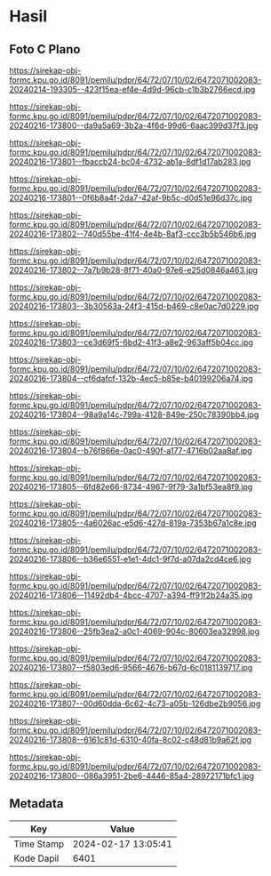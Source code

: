 # Hasil

## Foto C Plano

https://sirekap-obj-formc.kpu.go.id/8091/pemilu/pdpr/64/72/07/10/02/6472071002083-20240214-193305--423f15ea-ef4e-4d9d-96cb-c1b3b2766ecd.jpg

https://sirekap-obj-formc.kpu.go.id/8091/pemilu/pdpr/64/72/07/10/02/6472071002083-20240216-173800--da9a5a69-3b2a-4f6d-99d6-6aac399d37f3.jpg

https://sirekap-obj-formc.kpu.go.id/8091/pemilu/pdpr/64/72/07/10/02/6472071002083-20240216-173801--fbaccb24-bc04-4732-ab1a-8df1d17ab283.jpg

https://sirekap-obj-formc.kpu.go.id/8091/pemilu/pdpr/64/72/07/10/02/6472071002083-20240216-173801--0f6b8a4f-2da7-42af-9b5c-d0d51e96d37c.jpg

https://sirekap-obj-formc.kpu.go.id/8091/pemilu/pdpr/64/72/07/10/02/6472071002083-20240216-173802--740d55be-41f4-4e4b-8af3-ccc3b5b546b6.jpg

https://sirekap-obj-formc.kpu.go.id/8091/pemilu/pdpr/64/72/07/10/02/6472071002083-20240216-173802--7a7b9b28-8f71-40a0-97e6-e25d0846a463.jpg

https://sirekap-obj-formc.kpu.go.id/8091/pemilu/pdpr/64/72/07/10/02/6472071002083-20240216-173803--3b30563a-24f3-415d-b469-c8e0ac7d0229.jpg

https://sirekap-obj-formc.kpu.go.id/8091/pemilu/pdpr/64/72/07/10/02/6472071002083-20240216-173803--ce3d69f5-6bd2-41f3-a8e2-963aff5b04cc.jpg

https://sirekap-obj-formc.kpu.go.id/8091/pemilu/pdpr/64/72/07/10/02/6472071002083-20240216-173804--cf6dafcf-132b-4ec5-b85e-b40199206a74.jpg

https://sirekap-obj-formc.kpu.go.id/8091/pemilu/pdpr/64/72/07/10/02/6472071002083-20240216-173804--98a9a14c-799a-4128-849e-250c78390bb4.jpg

https://sirekap-obj-formc.kpu.go.id/8091/pemilu/pdpr/64/72/07/10/02/6472071002083-20240216-173804--b76f866e-0ac0-490f-a177-4716b02aa8af.jpg

https://sirekap-obj-formc.kpu.go.id/8091/pemilu/pdpr/64/72/07/10/02/6472071002083-20240216-173805--6fd82e66-8734-4967-9f79-3a1bf53ea8f9.jpg

https://sirekap-obj-formc.kpu.go.id/8091/pemilu/pdpr/64/72/07/10/02/6472071002083-20240216-173805--4a6026ac-e5d6-427d-819a-7353b67a1c8e.jpg

https://sirekap-obj-formc.kpu.go.id/8091/pemilu/pdpr/64/72/07/10/02/6472071002083-20240216-173806--b36e6551-e1e1-4dc1-9f7d-a07da2cd4ce6.jpg

https://sirekap-obj-formc.kpu.go.id/8091/pemilu/pdpr/64/72/07/10/02/6472071002083-20240216-173806--11492db4-4bcc-4707-a394-ff91f2b24a35.jpg

https://sirekap-obj-formc.kpu.go.id/8091/pemilu/pdpr/64/72/07/10/02/6472071002083-20240216-173806--25fb3ea2-a0c1-4069-904c-80603ea32998.jpg

https://sirekap-obj-formc.kpu.go.id/8091/pemilu/pdpr/64/72/07/10/02/6472071002083-20240216-173807--f5803ed6-9566-4676-b67d-6c0181139717.jpg

https://sirekap-obj-formc.kpu.go.id/8091/pemilu/pdpr/64/72/07/10/02/6472071002083-20240216-173807--00d60dda-6c62-4c73-a05b-126dbe2b9056.jpg

https://sirekap-obj-formc.kpu.go.id/8091/pemilu/pdpr/64/72/07/10/02/6472071002083-20240216-173808--6161c81d-6310-40fa-8c02-c48d81b9a62f.jpg

https://sirekap-obj-formc.kpu.go.id/8091/pemilu/pdpr/64/72/07/10/02/6472071002083-20240216-173800--086a3951-2be6-4446-85a4-28972171bfc1.jpg


## Metadata

| Key        | Value               |
| ---------- | ------------------- |
| Time Stamp | 2024-02-17 13:05:41 |
| Kode Dapil | 6401                |



